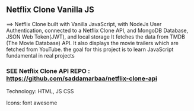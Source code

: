  ## Netflix Clone Vanilla JS
 ==> Netflix Clone built with Vanilla JavaScript, with NodeJs User Authentication, connected to a Netflix Clone API, and MongoDB Database, JSON Web Token(JWT), and local storage It fetches the data from TMDB (The Movie Database) API. It also displays the movie trailers which are fetched from YouTube.
the goal for this project is to learn JavaScript fundamental in real projects


### SEE Netflix Clone API REPO :  https://github.com/saddamarbaa/netflix-clone-api

Technology: HTML, JS CSS

Icons: font awesome
